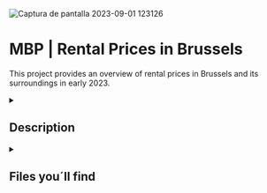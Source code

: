 
![Captura de pantalla 2023-09-01 123126](https://github.com/larahdm2/Mid-Bootcamp-Project/assets/138598135/3688e5ae-97ad-495f-9396-96fd553a6230)

# MBP | Rental Prices in Brussels

This project provides an overview of rental prices in Brussels and its surroundings in early 2023.


</details>

<details>
  <summary>
   <h2>Description</h2>
  </summary>

This data has been extracted from: https://www.kaggle.com/datasets/mathiassteilen/monthly-rent-of-rented-flats-in-brussels.

During the cleaning process, we focused on the center of the map and excluded areas in Belgium with limited information.
 
  <br>
  
![Captura de pantalla 2023-09-01 123251](https://github.com/larahdm2/Mid-Bootcamp-Project/assets/138598135/82bae658-9d96-429d-bed9-c60fba72a4e9)

  <br>

The dataset included numerous features, which we processed to generate the final ones.



<br>
<hr> 

</details>

<details>
  <summary>
   <h2>Files you´ll find</h2>
  </summary>

  The work is divided in 3 notebooks: cleaning, EDA and modelling.
  
  There is also a copy of the presentation, and the dataset in csv.
  
  This is the link to the Tableau work:
  
  https://public.tableau.com/views/Mid-Bootcamp-Project_16938119255840/location?:language=en-US&publish=yes&:display_count=n&:origin=viz_share_link
